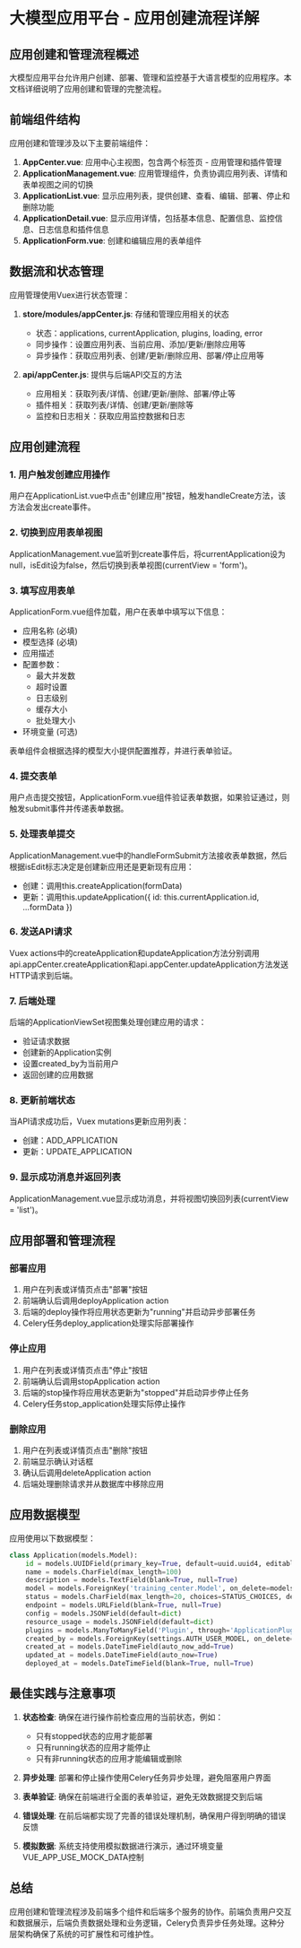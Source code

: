 # 大模型应用平台 - 应用创建流程详解

## 应用创建和管理流程概述

大模型应用平台允许用户创建、部署、管理和监控基于大语言模型的应用程序。本文档详细说明了应用创建和管理的完整流程。

## 前端组件结构

应用创建和管理涉及以下主要前端组件：

1. **AppCenter.vue**: 应用中心主视图，包含两个标签页 - 应用管理和插件管理
2. **ApplicationManagement.vue**: 应用管理组件，负责协调应用列表、详情和表单视图之间的切换
3. **ApplicationList.vue**: 显示应用列表，提供创建、查看、编辑、部署、停止和删除功能
4. **ApplicationDetail.vue**: 显示应用详情，包括基本信息、配置信息、监控信息、日志信息和插件信息
5. **ApplicationForm.vue**: 创建和编辑应用的表单组件

## 数据流和状态管理

应用管理使用Vuex进行状态管理：

1. **store/modules/appCenter.js**: 存储和管理应用相关的状态
   - 状态：applications, currentApplication, plugins, loading, error
   - 同步操作：设置应用列表、当前应用、添加/更新/删除应用等
   - 异步操作：获取应用列表、创建/更新/删除应用、部署/停止应用等

2. **api/appCenter.js**: 提供与后端API交互的方法
   - 应用相关：获取列表/详情、创建/更新/删除、部署/停止等
   - 插件相关：获取列表/详情、创建/更新/删除等
   - 监控和日志相关：获取应用监控数据和日志

## 应用创建流程

### 1. 用户触发创建应用操作
用户在ApplicationList.vue中点击"创建应用"按钮，触发handleCreate方法，该方法会发出create事件。

### 2. 切换到应用表单视图
ApplicationManagement.vue监听到create事件后，将currentApplication设为null，isEdit设为false，然后切换到表单视图(currentView = 'form')。

### 3. 填写应用表单
ApplicationForm.vue组件加载，用户在表单中填写以下信息：
- 应用名称 (必填)
- 模型选择 (必填)
- 应用描述
- 配置参数：
  - 最大并发数
  - 超时设置
  - 日志级别
  - 缓存大小
  - 批处理大小
- 环境变量 (可选)

表单组件会根据选择的模型大小提供配置推荐，并进行表单验证。

### 4. 提交表单
用户点击提交按钮，ApplicationForm.vue组件验证表单数据，如果验证通过，则触发submit事件并传递表单数据。

### 5. 处理表单提交
ApplicationManagement.vue中的handleFormSubmit方法接收表单数据，然后根据isEdit标志决定是创建新应用还是更新现有应用：
- 创建：调用this.createApplication(formData)
- 更新：调用this.updateApplication({ id: this.currentApplication.id, ...formData })

### 6. 发送API请求
Vuex actions中的createApplication和updateApplication方法分别调用api.appCenter.createApplication和api.appCenter.updateApplication方法发送HTTP请求到后端。

### 7. 后端处理
后端的ApplicationViewSet视图集处理创建应用的请求：
- 验证请求数据
- 创建新的Application实例
- 设置created_by为当前用户
- 返回创建的应用数据

### 8. 更新前端状态
当API请求成功后，Vuex mutations更新应用列表：
- 创建：ADD_APPLICATION
- 更新：UPDATE_APPLICATION

### 9. 显示成功消息并返回列表
ApplicationManagement.vue显示成功消息，并将视图切换回列表(currentView = 'list')。

## 应用部署和管理流程

### 部署应用
1. 用户在列表或详情页点击"部署"按钮
2. 前端确认后调用deployApplication action
3. 后端的deploy操作将应用状态更新为"running"并启动异步部署任务
4. Celery任务deploy_application处理实际部署操作

### 停止应用
1. 用户在列表或详情页点击"停止"按钮
2. 前端确认后调用stopApplication action
3. 后端的stop操作将应用状态更新为"stopped"并启动异步停止任务
4. Celery任务stop_application处理实际停止操作

### 删除应用
1. 用户在列表或详情页点击"删除"按钮
2. 前端显示确认对话框
3. 确认后调用deleteApplication action
4. 后端处理删除请求并从数据库中移除应用

## 应用数据模型

应用使用以下数据模型：

```python
class Application(models.Model):
    id = models.UUIDField(primary_key=True, default=uuid.uuid4, editable=False)
    name = models.CharField(max_length=100)
    description = models.TextField(blank=True, null=True)
    model = models.ForeignKey('training_center.Model', on_delete=models.CASCADE)
    status = models.CharField(max_length=20, choices=STATUS_CHOICES, default='stopped')
    endpoint = models.URLField(blank=True, null=True)
    config = models.JSONField(default=dict)
    resource_usage = models.JSONField(default=dict)
    plugins = models.ManyToManyField('Plugin', through='ApplicationPlugin')
    created_by = models.ForeignKey(settings.AUTH_USER_MODEL, on_delete=models.CASCADE)
    created_at = models.DateTimeField(auto_now_add=True)
    updated_at = models.DateTimeField(auto_now=True)
    deployed_at = models.DateTimeField(blank=True, null=True)
```

## 最佳实践与注意事项

1. **状态检查**: 确保在进行操作前检查应用的当前状态，例如：
   - 只有stopped状态的应用才能部署
   - 只有running状态的应用才能停止
   - 只有非running状态的应用才能编辑或删除

2. **异步处理**: 部署和停止操作使用Celery任务异步处理，避免阻塞用户界面

3. **表单验证**: 确保在前端进行全面的表单验证，避免无效数据提交到后端

4. **错误处理**: 在前后端都实现了完善的错误处理机制，确保用户得到明确的错误反馈

5. **模拟数据**: 系统支持使用模拟数据进行演示，通过环境变量VUE_APP_USE_MOCK_DATA控制

## 总结

应用创建和管理流程涉及前端多个组件和后端多个服务的协作。前端负责用户交互和数据展示，后端负责数据处理和业务逻辑，Celery负责异步任务处理。这种分层架构确保了系统的可扩展性和可维护性。 